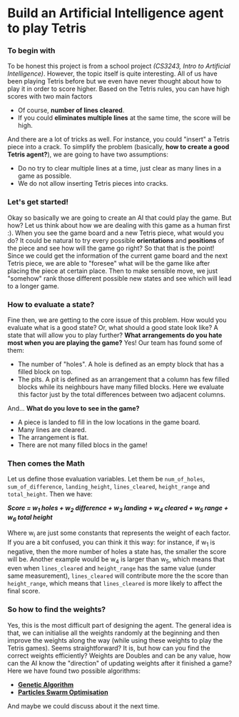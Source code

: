 # Build an Artificial Intelligence agent to play Tetris

### To begin with
To be honest this project is from a school project _(CS3243, Intro to Artificial Intelligence)_. However, the topic itself is quite interesting. All of us have been playing Tetris before but we even have never thought about how to play it in order to score higher. Based on the Tetris rules, you can have high scores with two main factors

  - Of course, __number of lines cleared__.
  - If you could __eliminates multiple lines__ at the same time, the score will be high.

And there are a lot of tricks as well. For instance, you could "insert" a Tetris piece into a crack. To simplify the problem (basically, __how to create a good Tetris agent?__), we are going to have two assumptions:

  - Do no try to clear multiple lines at a time, just clear as many lines in a game as possible.
  - We do not allow inserting Tetris pieces into cracks.

### Let's get started!
Okay so basically we are going to create an AI that could play the game. But how? Let us think about how we are dealing with this game as a human first :). When you see the game board and a new Tetris piece, what would you do? It could be natural to try every possible __orientations__ and __positions__ of the piece and see how will the game go right? So that that is the point! Since we could get the information of the current game board and the next Tetris piece, we are able to "foresee" what will be the game like after placing the piece at certain place. Then to make sensible move, we just "somehow" rank those different possible new states and see which will lead to a longer game.

### How to evaluate a state?
Fine then, we are getting to the core issue of this problem. How would you evaluate what is a good state? Or, what should a good state look like? A state that will allow you to play further? __What arrangements do you hate most when you are playing the game?__ Yes! Our team has found some of them:

  - The number of "holes". A hole is defined as an empty block that has a filled block on top.
  - The pits. A pit is defined as an arrangement that a column has few filled blocks while its neighbours have many filled blocks. Here we evaluate this factor just by the total differences between two adjacent columns.

And... __What do you love to see in the game?__

  - A piece is landed to fill in the low locations in the game board.
  - Many lines are cleared.
  - The arrangement is flat.
  - There are not many filled blocs in the game!

### Then comes the Math
Let us define those evaluation variables. Let them be `num_of_holes`, `sum_of_difference`, `landing_height`, `lines_cleared`, `height_range` and `total_height`. Then we have:

___Score = w<sub>1</sub> holes + w<sub>2</sub> difference + w<sub>3</sub> landing + w<sub>4</sub> cleared + w<sub>5</sub> range + w<sub>6</sub> total height___

Where w<sub>i</sub> are just some constants that represents the weight of each factor. If you are a bit confused, you can think it this way: for instance, if w<sub>1</sub> is negative, then the more number of holes a state has, the smaller the score will be. Another example would be w<sub>4</sub> is larger than w<sub>5</sub>, which means that even when `lines_cleared` and `height_range` has the same value (under same measurement), `lines_cleared` will contribute more the the score than `height_range`, which means that `lines_cleared` is more likely to affect the final score.

### So how to find the weights?
Yes, this is the most difficult part of designing the agent. The general idea is that, we can initialise all the weights randomly at the beginning and then improve the weights along the way (while using these weights to play the Tetris games). Seems straightforward? It is, but how can you find the correct weights efficiently? Weights are Doubles and can be any value, how can the AI know the "direction" of updating weights after it finished a game? Here we have found two possible algorithms:

  - [__Genetic Algorithm__](https://en.wikipedia.org/wiki/Genetic_algorithm)
  - [__Particles Swarm Optimisation__](https://en.wikipedia.org/wiki/Particle_swarm_optimization)

And maybe we could discuss about it the next time.
